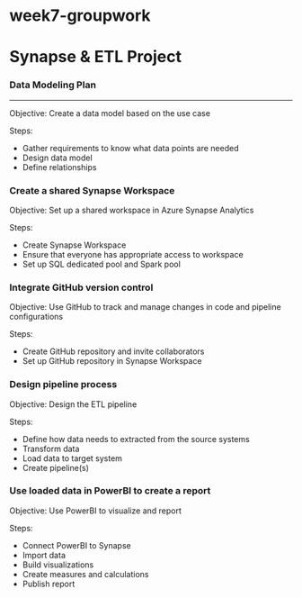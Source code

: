 # week7-groupwork

# Synapse & ETL Project

### Data Modeling Plan
---
Objective: Create a data model based on the use case

Steps:
* Gather requirements to know what data points are needed
* Design data model
* Define relationships

### Create a shared Synapse Workspace
Objective: Set up a shared workspace in Azure Synapse Analytics

Steps:
* Create Synapse Workspace
* Ensure that everyone has appropriate access to workspace
* Set up SQL dedicated pool and Spark pool

### Integrate GitHub version control
Objective: Use GitHub to track and manage changes in code and pipeline configurations

Steps:
* Create GitHub repository and invite collaborators
* Set up GitHub repository in Synapse Workspace

### Design pipeline process
Objective: Design the ETL pipeline

Steps:
* Define how data needs to extracted from the source systems
* Transform data
* Load data to target system
* Create pipeline(s)

### Use loaded data in PowerBI to create a report
Objective: Use PowerBI to visualize and report

Steps:
* Connect PowerBI to Synapse
* Import data
* Build visualizations
* Create measures and calculations
* Publish report
